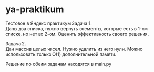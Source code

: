 # ya-praktikum
Тестовое в Яндекс практикум
Задача 1.   
Даны два списка,  нужно вернуть элементы, которые есть в 1-ом списке, но нет во 2-ом.
Оценить эффективность своего решения.

Задача 2.  
Дан массив целых чисел. Нужно удалить из него нули. Можно использовать только О(1) дополнительной памяти.

Решение по обеим задачам находятся в main.py
